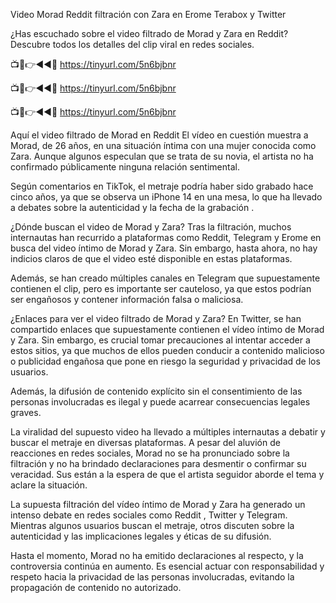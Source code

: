 Video Morad Reddit filtración con Zara en Erome Terabox y Twitter

¿Has escuchado sobre el video filtrado de Morad y Zara en Reddit? Descubre todos los detalles del clip viral en redes sociales.


📺📱👉◄◄🔴  https://tinyurl.com/5n6bjbnr

📺📱👉◄◄🔴  https://tinyurl.com/5n6bjbnr

📺📱👉◄◄🔴  https://tinyurl.com/5n6bjbnr



Aquí el video filtrado de Morad en Reddit
El vídeo en cuestión muestra a Morad, de 26 años, en una situación íntima con una mujer conocida como Zara. Aunque algunos especulan que se trata de su novia, el artista no ha confirmado públicamente ninguna relación sentimental.


Según comentarios en TikTok, el metraje podría haber sido grabado hace cinco años, ya que se observa un iPhone 14 en una mesa, lo que ha llevado a debates sobre la autenticidad y la fecha de la grabación .

¿Dónde buscan el video de Morad y Zara?
Tras la filtración, muchos internautas han recurrido a plataformas como Reddit, Telegram y Erome en busca del video íntimo de Morad y Zara. Sin embargo, hasta ahora, no hay indicios claros de que el video esté disponible en estas plataformas.

Además, se han creado múltiples canales en Telegram que supuestamente contienen el clip, pero es importante ser cauteloso, ya que estos podrían ser engañosos y contener información falsa o maliciosa.


¿Enlaces para ver el video filtrado de Morad y Zara?
En Twitter, se han compartido enlaces que supuestamente contienen el vídeo íntimo de Morad y Zara. Sin embargo, es crucial tomar precauciones al intentar acceder a estos sitios, ya que muchos de ellos pueden conducir a contenido malicioso o publicidad engañosa que pone en riesgo la seguridad y privacidad de los usuarios.

Además, la difusión de contenido explícito sin el consentimiento de las personas involucradas es ilegal y puede acarrear consecuencias legales graves.

La viralidad del supuesto video ha llevado a múltiples internautas a debatir y buscar el metraje en diversas plataformas. A pesar del aluvión de reacciones en redes sociales, Morad no se ha pronunciado sobre la filtración y no ha brindado declaraciones para desmentir o confirmar su veracidad. Sus están a la espera de que el artista seguidor aborde el tema y aclare la situación.

La supuesta filtración del vídeo íntimo de Morad y Zara ha generado un intenso debate en redes sociales como Reddit , Twitter y Telegram. Mientras algunos usuarios buscan el metraje, otros discuten sobre la autenticidad y las implicaciones legales y éticas de su difusión.

Hasta el momento, Morad no ha emitido declaraciones al respecto, y la controversia continúa en aumento. Es esencial actuar con responsabilidad y respeto hacia la privacidad de las personas involucradas, evitando la propagación de contenido no autorizado.
